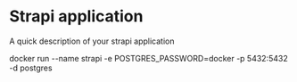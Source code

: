 # Strapi application

A quick description of your strapi application

docker run --name strapi -e POSTGRES_PASSWORD=docker  -p 5432:5432 -d postgres 

